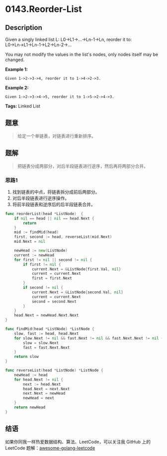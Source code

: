 # 0143.Reorder-List

## Description

Given a singly linked list L: L0→L1→…→Ln-1→Ln, reorder it to: L0→Ln→L1→Ln-1→L2→Ln-2→…

You may not modify the values in the list's nodes, only nodes itself may be changed.

**Example 1:**

```text
Given 1->2->3->4, reorder it to 1->4->2->3.
```

**Example 2:**

```text
Given 1->2->3->4->5, reorder it to 1->5->2->4->3.
```

**Tags:** Linked List

## 题意

> 给定一个单链表，对链表进行重新排序。

## 题解

> 把链表分成两部分，对后半段链表进行逆序，然后再将两部分合并。

### 思路1

1. 找到链表的中点，将链表拆分成前后两部分。
2. 对后半段链表进行逆序操作。
3. 将前半段链表和逆序后的后半段链表合并。

```go
func reorderList(head *ListNode)  {
    if nil == head || nil == head.Next {
        return
    }
    mid := findMid(head)
    first, second := head, reverseList(mid.Next)
    mid.Next = nil

    newHead := new(ListNode)
    current := newHead
    for first != nil || second != nil {
        if first != nil {
            current.Next = &ListNode{first.Val, nil}
            current = current.Next
            first = first.Next
        }
        if second != nil {
            current.Next = &ListNode{second.Val, nil}
            current = current.Next
            second = second.Next
        }
    }
    head.Next = newHead.Next.Next
}

func findMid(head *ListNode) *ListNode {
    slow, fast := head, head.Next
    for slow.Next != nil && fast.Next != nil && fast.Next.Next != nil {
        slow = slow.Next
        fast = fast.Next.Next
    }
    return slow
}

func reverseList(head *ListNode) *ListNode {
    newHead := head
    for head.Next != nil {
        next := head.Next
        head.Next = next.Next
        next.Next = newHead
        newHead = next
    }
    return newHead
}
```

## 结语

如果你同我一样热爱数据结构、算法、LeetCode，可以关注我 GitHub 上的 LeetCode 题解：[awesome-golang-leetcode](https://github.com/kylesliu/awesome-golang-algorithm)


